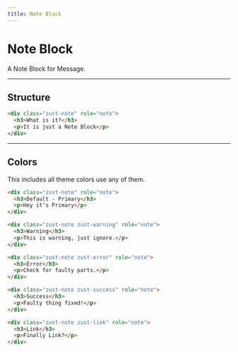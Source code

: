 ```yaml
---
title: Note Block
---
```


# Note Block
A Note Block for Message.

---


## Structure
```html {snippet}
<div class="zust-note" role="note">
  <h3>What is it?</h3>
  <p>It is just a Note Block</p>
</div>
```
---


## Colors
This includes all theme colors use any of them.

```html {snippet}
<div class="zust-note" role="note">
  <h3>Default - Primary</h3>
  <p>Hey it's Primary</p>
</div>

<div class="zust-note zust-warning" role="note">
  <h3>Warning</h3>
  <p>This is warning, just ignore.</p>
</div>

<div class="zust-note zust-error" role="note">
  <h3>Error</h3>
  <p>Check for faulty parts.</p>
</div>

<div class="zust-note zust-success" role="note">
  <h3>Success</h3>
  <p>Faulty thing fixed!</p>
</div>

<div class="zust-note zust-link" role="note">
  <h3>Link</h3>
  <p>Finally Link?</p>
</div>
```
